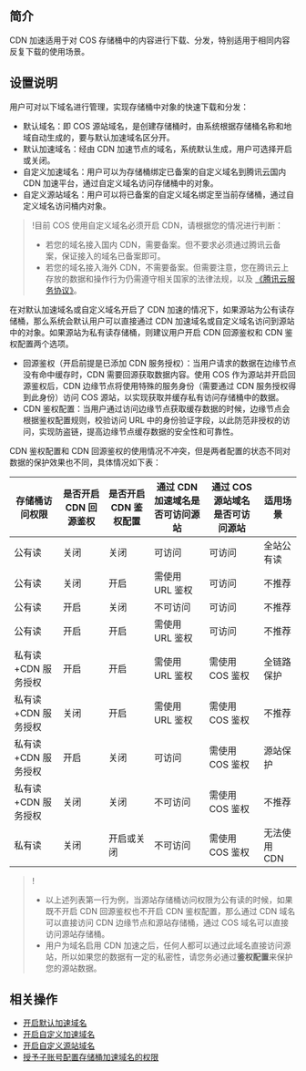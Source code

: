 ## 简介

CDN 加速适用于对 COS 存储桶中的内容进行下载、分发，特别适用于相同内容反复下载的使用场景。

## 设置说明

用户可对以下域名进行管理，实现存储桶中对象的快速下载和分发：

- 默认域名：即 COS 源站域名，是创建存储桶时，由系统根据存储桶名称和地域自动生成的，要与默认加速域名区分开。
- 默认加速域名：经由 CDN 加速节点的域名，系统默认生成，用户可选择开启或关闭。
- 自定义加速域名：用户可以为存储桶绑定已备案的自定义域名到腾讯云国内 CDN 加速平台，通过自定义域名访问存储桶中的对象。
- 自定义源站域名：用户可以将已备案的自定义域名绑定至当前存储桶，通过自定义域名访问桶内对象。

> !目前 COS 使用自定义域名必须开启 CDN，请根据您的情况进行判断：
>- 若您的域名接入国内 CDN，需要备案。但不要求必须通过腾讯云备案，保证接入的域名已备案即可。
>- 若您的域名接入海外 CDN，不需要备案。但需要注意，您在腾讯云上存放的数据和操作行为仍需遵守相关国家的法律法规，以及 [《腾讯云服务协议》](https://cloud.tencent.com/document/product/301/1967)。

在对默认加速域名或自定义域名开启了 CDN 加速的情况下，如果源站为公有读存储桶，那么系统会默认用户可以直接通过 CDN 加速域名或自定义域名访问到源站中的对象。如果源站为私有读存储桶，则建议用户开启 CDN 回源鉴权和 CDN 鉴权配置两个选项。

- 回源鉴权（开启前提是已添加 CDN 服务授权）：当用户请求的数据在边缘节点没有命中缓存时，CDN 需要回源获取数据内容。使用 COS 作为源站并开启回源鉴权后，CDN 边缘节点将使用特殊的服务身份（需要通过 CDN 服务授权得到此身份）访问 COS 源站，以实现获取并缓存私有访问存储桶中的数据。
- CDN 鉴权配置：当用户通过访问边缘节点获取缓存数据的时候，边缘节点会根据鉴权配置规则，校验访问 URL 中的身份验证字段，以此防范非授权的访问，实现防盗链，提高边缘节点缓存数据的安全性和可靠性。

CDN 鉴权配置和 CDN 回源鉴权的使用情况不冲突，但是两者配置的状态不同对数据的保护效果也不同，具体情况如下表：

| 存储桶访问权限      | 是否开启 CDN 回源鉴权 | 是否开启 CDN 鉴权配置 | 通过 CDN 加速域名是否可访问源站 | 通过 COS 源站域名是否可访问源站 | 适用场景     |
| ------------------- | --------------------- | --------------------- | ------------------------------- | ------------------------------- | ------------ |
| 公有读              | 关闭                  | 关闭                  | 可访问                          | 可访问                          | 全站公有读   |
| 公有读              | 关闭                  | 开启                  | 需使用 URL 鉴权                 | 可访问                          | 不推荐       |
| 公有读              | 开启                  | 关闭                  | 不可访问                        | 可访问                          | 不推荐       |
| 公有读              | 开启                  | 开启                  | 需使用 URL 鉴权                 | 可访问                          | 不推荐       |
| 私有读+CDN 服务授权 | 开启                  | 开启                  | 需使用 URL 鉴权                 | 需使用 COS 鉴权                 | 全链路保护   |
| 私有读+CDN 服务授权 | 关闭                  | 开启                  | 需使用 URL 鉴权                 | 需使用 COS 鉴权                 | 不推荐       |
| 私有读+CDN 服务授权 | 开启                  | 关闭                  | 可访问                          | 需使用 COS 鉴权                 | 源站保护     |
| 私有读+CDN 服务授权 | 关闭                  | 关闭                  | 不可访问                        | 需使用 COS 鉴权                 | 不推荐       |
| 私有读              | 关闭                  | 开启或关闭            | 不可访问                        | 需使用 COS 鉴权                 | 无法使用 CDN |

> !
> - 以上述列表第一行为例，当源站存储桶访问权限为公有读的时候，如果既不开启 CDN 回源鉴权也不开启 CDN 鉴权配置，那么通过 CDN 域名可以直接访问 CDN 边缘节点和源站存储桶，通过 COS 域名可以直接访问源站存储桶。
> - 用户为域名启用 CDN 加速之后，任何人都可以通过此域名直接访问源站，所以如果您的数据有一定的私密性，请您务必通过**鉴权配置**来保护您的源站数据。

## 相关操作
- [开启默认加速域名](https://cloud.tencent.com/document/product/436/36636)
- [开启自定义加速域名](https://cloud.tencent.com/document/product/436/36637)
- [开启自定义源站域名](https://cloud.tencent.com/document/product/436/36638)
- [授予子账号配置存储桶加速域名的权限](https://cloud.tencent.com/document/product/436/36639)
